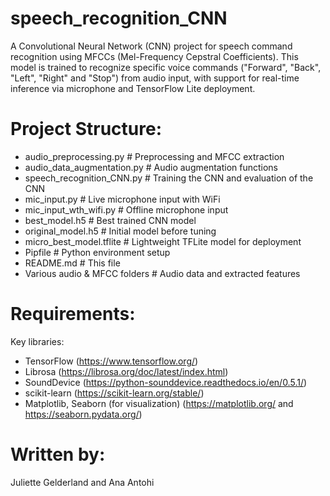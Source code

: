 # speech_recognition_CNN
A Convolutional Neural Network (CNN) project for speech command recognition using MFCCs (Mel-Frequency Cepstral Coefficients). This model is trained to recognize specific voice commands ("Forward", "Back", "Left", "Right" and "Stop") from audio input, with support for real-time inference via microphone and TensorFlow Lite deployment.

# Project Structure:
- audio_preprocessing.py           # Preprocessing and MFCC extraction
- audio_data_augmentation.py       # Audio augmentation functions
- speech_recognition_CNN.py        # Training the CNN and evaluation of the CNN
- mic_input.py                     # Live microphone input with WiFi
- mic_input_wth_wifi.py            # Offline microphone input
- best_model.h5                    # Best trained CNN model
- original_model.h5                # Initial model before tuning
- micro_best_model.tflite          # Lightweight TFLite model for deployment
- Pipfile                          # Python environment setup
- README.md                        # This file
- Various audio & MFCC folders     # Audio data and extracted features

# Requirements:
Key libraries:
- TensorFlow (https://www.tensorflow.org/)
- Librosa (https://librosa.org/doc/latest/index.html)
- SoundDevice (https://python-sounddevice.readthedocs.io/en/0.5.1/)
- scikit-learn (https://scikit-learn.org/stable/)
- Matplotlib, Seaborn (for visualization) (https://matplotlib.org/ and https://seaborn.pydata.org/)

# Written by:
Juliette Gelderland and Ana Antohi
